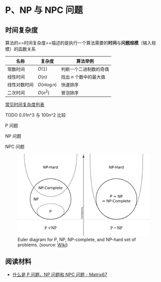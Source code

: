 # P、NP 与 NPC 问题

<link rel="stylesheet" href="/notes/katex@0.11.1.min.css">

## 时间复杂度

算法的==时间复杂度==描述的是执行一个算法需要的**时间**与**问题规模**（输入规模）的函数关系

| 名称         | 复杂度       | 算法举例                |
| ------------ | ------------ | ----------------------- |
| 常数时间     | $O(1)$       | 判断一个二进制数的奇偶  |
| 线性时间     | $O(n)$       | 找出 $n$ 个数中的最大值 |
| 线性对数时间 | $O(n\log n)$ | 快速排序                |
| 二次时间     | $O(n^2)$     | 冒泡排序                |

[常见时间复杂度列表](https://zh.wikipedia.org/wiki/%E6%97%B6%E9%97%B4%E5%A4%8D%E6%9D%82%E5%BA%A6#.E5.B8.B8.E8.A7.81.E6.97.B6.E9.97.B4.E5.A4.8D.E6.9D.82.E5.BA.A6.E5.88.97.E8.A1.A8)

TODO 0.01n^3 与 100n^2 比较

P 问题

NP 问题

NPC 问题

<figure>
    <img src="./imgs/p-np-npc.svg" alt="p np npc" class="border">
    <figcaption>Euler diagram for P, NP, NP-complete, and NP-hard set of problems. (source: <a href="https://commons.wikimedia.org/w/index.php?curid=3532181" target="_blank" rel="noopener noreferrer">Wiki</a>)</figcaption>
</figure>

## 阅读材料

- [什么是 P 问题、NP 问题和 NPC 问题 - Matrix67](http://www.matrix67.com/blog/archives/105)
